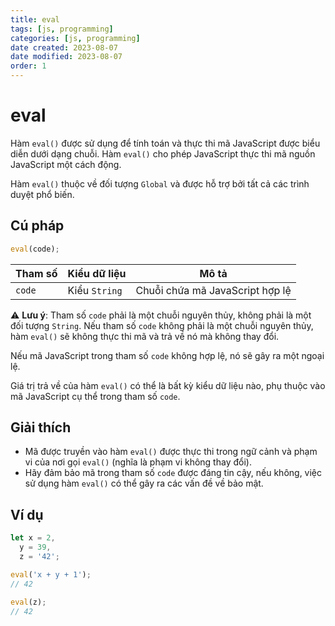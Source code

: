 ```yaml
---
title: eval
tags: [js, programming]
categories: [js, programming]
date created: 2023-08-07
date modified: 2023-08-07
order: 1
---
```


# eval

Hàm `eval()` được sử dụng để tính toán và thực thi mã JavaScript được biểu diễn dưới dạng chuỗi. Hàm `eval()` cho phép JavaScript thực thi mã nguồn JavaScript một cách động.

Hàm `eval()` thuộc về đối tượng `Global` và được hỗ trợ bởi tất cả các trình duyệt phổ biến.

## Cú pháp

```js
eval(code);
```

| Tham số | Kiểu dữ liệu | Mô tả                            |
| ------- | ------------ | -------------------------------- |
| `code`  | Kiểu `String` | Chuỗi chứa mã JavaScript hợp lệ |

⚠️ **Lưu ý**: Tham số `code` phải là một chuỗi nguyên thủy, không phải là một đối tượng `String`. Nếu tham số `code` không phải là một chuỗi nguyên thủy, hàm `eval()` sẽ không thực thi mã và trả về nó mà không thay đổi.

Nếu mã JavaScript trong tham số `code` không hợp lệ, nó sẽ gây ra một ngoại lệ.

Giá trị trả về của hàm `eval()` có thể là bất kỳ kiểu dữ liệu nào, phụ thuộc vào mã JavaScript cụ thể trong tham số `code`.

## Giải thích

- Mã được truyền vào hàm `eval()` được thực thi trong ngữ cảnh và phạm vi của nơi gọi `eval()` (nghĩa là phạm vi không thay đổi).
- Hãy đảm bảo mã trong tham số `code` được đáng tin cậy, nếu không, việc sử dụng hàm `eval()` có thể gây ra các vấn đề về bảo mật.

## Ví dụ

```js
let x = 2,
  y = 39,
  z = '42';

eval('x + y + 1');
// 42

eval(z);
// 42
```
